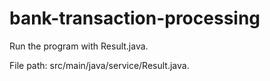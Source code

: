 # bank-transaction-processing

Run the program with Result.java.

File path: src/main/java/service/Result.java.
